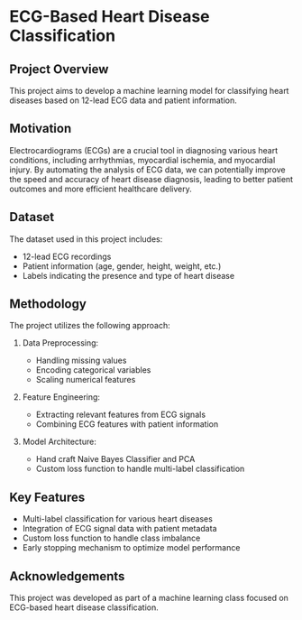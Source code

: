 # ECG-Based Heart Disease Classification

## Project Overview

This project aims to develop a machine learning model for classifying heart diseases based on 12-lead ECG data and patient information. 

## Motivation

Electrocardiograms (ECGs) are a crucial tool in diagnosing various heart conditions, including arrhythmias, myocardial ischemia, and myocardial injury. By automating the analysis of ECG data, we can potentially improve the speed and accuracy of heart disease diagnosis, leading to better patient outcomes and more efficient healthcare delivery.

## Dataset

The dataset used in this project includes:

- 12-lead ECG recordings
- Patient information (age, gender, height, weight, etc.)
- Labels indicating the presence and type of heart disease

## Methodology

The project utilizes the following approach:

1. Data Preprocessing:
   - Handling missing values
   - Encoding categorical variables
   - Scaling numerical features

2. Feature Engineering:
   - Extracting relevant features from ECG signals
   - Combining ECG features with patient information

3. Model Architecture:
   - Hand craft Naive Bayes Classifier and PCA 
   - Custom loss function to handle multi-label classification


## Key Features

- Multi-label classification for various heart diseases
- Integration of ECG signal data with patient metadata
- Custom loss function to handle class imbalance
- Early stopping mechanism to optimize model performance


## Acknowledgements

This project was developed as part of a machine learning class focused on ECG-based heart disease classification. 

